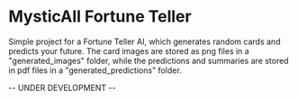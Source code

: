 # MysticAIl Fortune Teller

Simple project for a Fortune Teller AI, which generates random cards and predicts your future.
The card images are stored as png files in a "generated_images" folder, while the predictions and summaries are stored in pdf files in a "generated_predictions" folder.

-- UNDER DEVELOPMENT --
